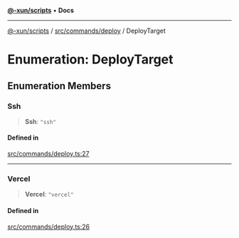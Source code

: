 [**@-xun/scripts**](../../../../README.md) • **Docs**

***

[@-xun/scripts](../../../../README.md) / [src/commands/deploy](../README.md) / DeployTarget

# Enumeration: DeployTarget

## Enumeration Members

### Ssh

> **Ssh**: `"ssh"`

#### Defined in

[src/commands/deploy.ts:27](https://github.com/Xunnamius/xscripts/blob/184c8e10da5407b40476129ff0f6e538d7df3af0/src/commands/deploy.ts#L27)

***

### Vercel

> **Vercel**: `"vercel"`

#### Defined in

[src/commands/deploy.ts:26](https://github.com/Xunnamius/xscripts/blob/184c8e10da5407b40476129ff0f6e538d7df3af0/src/commands/deploy.ts#L26)
